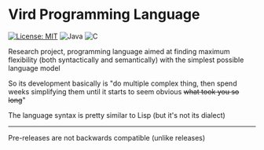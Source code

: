 [//]: # ([![SVG Banners]&#40;https://svg-banners.vercel.app/api?type=luminance&text1=&#40;Vird&#41;&#41;]&#40;https://github.com/Akshay090/svg-banners&#41;)

# Vird Programming Language
[![License: MIT](https://img.shields.io/badge/License-MIT-yellow.svg)](https://opensource.org/licenses/MIT)
![Java](https://img.shields.io/badge/Java-ED8B00?style=flat&logo=openjdk&logoColor=white)
![C](https://img.shields.io/badge/C-A8B9CC?style=flat&logo=c&logoColor=black)


Research project, programming language aimed at
finding maximum flexibility (both syntactically and semantically)
with the simplest possible language model

So its development basically is
"do multiple complex thing, then spend weeks simplifying them until
it starts to seem obvious ~~what took you so long~~"

The language syntax is pretty similar to Lisp (but it's not its dialect)
***
Pre-releases are not backwards compatible (unlike releases)
